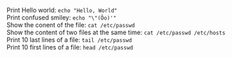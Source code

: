 Print Hello world: `echo "Hello, World"`  
Print confused smiley: `echo "\"(Ôo)'"`  
Show the conent of the file: `cat /etc/passwd`  
Show the content of two files at the same time: `cat /etc/passwd /etc/hosts`  
Print 10 last lines of a file: `tail /etc/passwd`  
Print 10 first lines of a file: `head /etc/passwd`  

